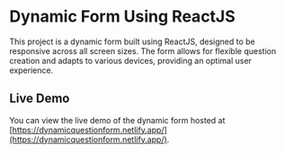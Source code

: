 # Dynamic Form Using ReactJS

This project is a dynamic form built using ReactJS, designed to be responsive across all screen sizes. The form allows for flexible question creation and adapts to various devices, providing an optimal user experience.

## Live Demo

You can view the live demo of the dynamic form hosted at [https://dynamicquestionform.netlify.app/](https://dynamicquestionform.netlify.app/).


